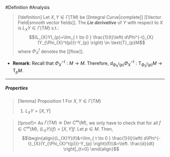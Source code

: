 #Definition #Analysis 

> [!definition]
> Let $X,Y\in \Gamma(\text{T}M)$ be [[Integral Curve|complete]] [[Vector Field|smooth vector fields]]. The ***Lie derivative*** of $Y$ with respect to $X$ is $L_{X}Y\in \Gamma(\text{T}M)$ s.t.: $$(L_{X}Y)_{p}=\lim_{ t \to 0 }  \frac{1}{t}\left( d\Phi^{-t}_{X}(Y_{\Phi_{X}^t(p)})-Y_{p} \right) \in \text{T}_{p}M$$where $\Phi_{X}^t$ denotes the [[flow]].
- **Remark**: Recall that $\Phi_{X}^{-t}:M\to M$. Therefore, $d_{\Phi^t_{X}(p)}\Phi^{-t}_{X}:\text{T}_{\Phi^t_{X}(p)}M\to \text{T}_{p}M$.
---
##### Properties
> [!lemma] Proposition 1
> For $X,Y\in \Gamma(\text{T}M)$
> 1. $L_{X}Y=[X,Y]$

> [!proof]+
> As $\Gamma(\text{T}M)\cong\text{Der }C^\infty(M)$, we only have to check that for all $f\in C^\infty(M)$, $(L_{X}Y)(f)=[X,Y]f$. Let $p\in M$. Then, $$\begin{align}(L_{X}Y)(f)&=\lim_{ t \to 0 } \frac{1}{t}\left( d\Phi^{-t}_{X}(Y_{\Phi_{X}^t(p)})-Y_{p} \right)(f)\\&=\left. \frac{d}{dt} \right|_{t=0} \end{align}$$